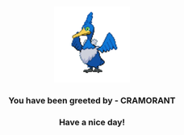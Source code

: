 <p align="center">
            <img src="https://raw.githubusercontent.com/PokeAPI/sprites/master/sprites/pokemon/845.png" width="150" height="150">
          </p>
          <h3 align="center">You have been greeted by - <b>CRAMORANT</b></h3>
          <h3 align="center">Have a nice day!</h3>
